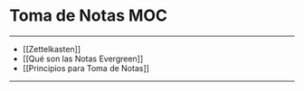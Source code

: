 # Toma de Notas MOC
---

- [[Zettelkasten]]
- [[Qué son las Notas Evergreen]]
- [[Principios para Toma de Notas]]

---